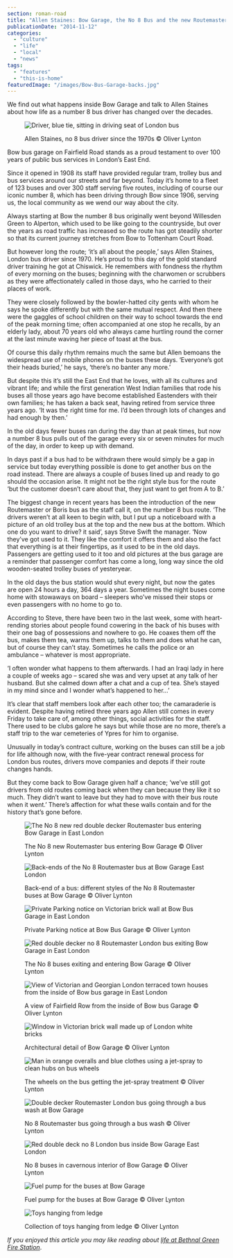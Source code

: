 ```yaml
---
section: roman-road
title: "Allen Staines: Bow Garage, the No 8 Bus and the new Routemaster"
publicationDate: "2014-11-12"
categories: 
  - "culture"
  - "life"
  - "local"
  - "news"
tags: 
  - "features"
  - "this-is-home"
featuredImage: "/images/Bow-Bus-Garage-backs.jpg"
---
```


We find out what happens inside Bow Garage and talk to Allen Staines about how life as a number 8 bus driver has changed over the decades.

<figure>

![Driver, blue tie, sitting in driving seat of London bus](/images/Bow-Bus-Garage-Allan-Staines.jpg)

<figcaption>

Allen Staines, no 8 bus driver since the 1970s © Oliver Lynton

</figcaption>

</figure>

Bow bus garage on Fairfield Road stands as a proud testament to over 100 years of public bus services in London’s East End.

Since it opened in 1908 its staff have provided regular tram, trolley bus and bus services around our streets and far beyond. Today it’s home to a fleet of 123 buses and over 300 staff serving five routes, including of course our iconic number 8, which has been driving through Bow since 1906, serving us, the local community as we wend our way about the city.

Always starting at Bow the number 8 bus originally went beyond Willesden Green to Alperton, which used to be like going to the countryside, but over the years as road traffic has increased so the route has got steadily shorter so that its current journey stretches from Bow to Tottenham Court Road.

But however long the route; ‘it’s all about the people,’ says Allen Staines, London bus driver since 1970. He’s proud to this day of the gold standard driver training he got at Chiswick. He remembers with fondness the rhythm of every morning on the buses; beginning with the charwomen or scrubbers as they were affectionately called in those days, who he carried to their places of work.

They were closely followed by the bowler-hatted city gents with whom he says he spoke differently but with the same mutual respect. And then there were the gaggles of school children on their way to school towards the end of the peak morning time; often accompanied at one stop he recalls, by an elderly lady, about 70 years old who always came hurtling round the corner at the last minute waving her piece of toast at the bus.

Of course this daily rhythm remains much the same but Allen bemoans the widespread use of mobile phones on the buses these days. ‘Everyone’s got their heads buried,’ he says, ‘there’s no banter any more.’

But despite this it’s still the East End that he loves, with all its cultures and vibrant life; and while the first generation West Indian families that rode his buses all those years ago have become established Eastenders with their own families; he has taken a back seat, having retired from service three years ago. ‘It was the right time for me. I’d been through lots of changes and had enough by then.’

In the old days fewer buses ran during the day than at peak times, but now a number 8 bus pulls out of the garage every six or seven minutes for much of the day, in order to keep up with demand.

In days past if a bus had to be withdrawn there would simply be a gap in service but today everything possible is done to get another bus on the road instead. There are always a couple of buses lined up and ready to go should the occasion arise. It might not be the right style bus for the route ‘but the customer doesn’t care about that, they just want to get from A to B.’

The biggest change in recent years has been the introduction of the new Routemaster or Boris bus as the staff call it, on the number 8 bus route. ‘The drivers weren’t at all keen to begin with, but I put up a noticeboard with a picture of an old trolley bus at the top and the new bus at the bottom. Which one do you want to drive? it said’, says Steve Swift the manager. ‘Now they’ve got used to it. They like the comfort it offers them and also the fact that everything is at their fingertips, as it used to be in the old days. Passengers are getting used to it too and old pictures at the bus garage are a reminder that passenger comfort has come a long, long way since the old wooden-seated trolley buses of yesteryear.

In the old days the bus station would shut every night, but now the gates are open 24 hours a day, 364 days a year. Sometimes the night buses come home with stowaways on board – sleepers who’ve missed their stops or even passengers with no home to go to.

According to Steve, there have been two in the last week, some with heart-rending stories about people found cowering in the back of his buses with their one bag of possessions and nowhere to go. He coaxes them off the bus, makes them tea, warms them up, talks to them and does what he can, but of course they can’t stay. Sometimes he calls the police or an ambulance – whatever is most appropriate.

‘I often wonder what happens to them afterwards. I had an Iraqi lady in here a couple of weeks ago – scared she was and very upset at any talk of her husband. But she calmed down after a chat and a cup of tea. She’s stayed in my mind since and I wonder what’s happened to her…’

It’s clear that staff members look after each other too; the camaraderie is evident. Despite having retired three years ago Allen still comes in every Friday to take care of, among other things, social activities for the staff. There used to be clubs galore he says but while those are no more, there’s a staff trip to the war cemeteries of Ypres for him to organise.

Unusually in today’s contract culture, working on the buses can still be a job for life although now, with the five-year contract renewal process for London bus routes, drivers move companies and depots if their route changes hands.

But they come back to Bow Garage given half a chance; ‘we’ve still got drivers from old routes coming back when they can because they like it so much. They didn’t want to leave but they had to move with their bus route when it went.’ There’s affection for what these walls contain and for the history that’s gone before.

<figure>

![The No 8 new red double decker Routemaster bus entering Bow Garage in East London](/images/Bow-Bus-Garage-arch-1024x681.jpg)

<figcaption>

The No 8 new Routemaster bus entering Bow Garage © Oliver Lynton

</figcaption>

</figure>

<figure>

![Back-ends of the No 8 Routemaster bus at Bow Garage East London](/images/Bow-Bus-Garage-backs-1024x681.jpg)

<figcaption>

Back-end of a bus: different styles of the No 8 Routemaster buses at Bow Garage © Oliver Lynton

</figcaption>

</figure>

<figure>

![Private Parking notice on Victorian brick wall at Bow Bus Garage in East London](/images/Bow-Bus-Garage-East-London-notice-1024x681.jpg)

<figcaption>

Private Parking notice at Bow Bus Garage © Oliver Lynton

</figcaption>

</figure>

<figure>

![Red double decker no 8 Routemaster London bus exiting Bow Garage in East London](/images/Bow-Bus-Garage-entrance-1024x681.jpg)

<figcaption>

The No 8 buses exiting and entering Bow Garage © Oliver Lynton

</figcaption>

</figure>

<figure>

![View of Victorian and Georgian London terraced town houses from the inside of Bow bus garage in East London](/images/Bow-Bus-Garage-Fairfield-Road-1024x681.jpg)

<figcaption>

A view of Fairfield Row from the inside of Bow bus Garage © Oliver Lynton

</figcaption>

</figure>

<figure>

![Window in Victorian brick wall made up of London white bricks](/images/Bow-Bus-Garage-wall.jpg)

<figcaption>

Architectural detail of Bow Garage © Oliver Lynton

</figcaption>

</figure>

<figure>

![Man in orange overalls and blue clothes using a jet-spray to clean hubs on bus wheels](/images/Bow-Bus-Garage-wheel-wash-1024x681.jpg)

<figcaption>

The wheels on the bus getting the jet-spray treatment © Oliver Lynton

</figcaption>

</figure>

<figure>

![Double decker Routemaster London bus going through a bus wash at Bow Garage](/images/Bow-Bus-Garage-wash-1024x681.jpg)

<figcaption>

No 8 Routemaster bus going through a bus wash © Oliver Lynton

</figcaption>

</figure>

<figure>

![Red double deck no 8 London bus inside Bow Garage East London](/images/Bow-Bus-Garage-interior-1024x681.jpg)

<figcaption>

No 8 buses in cavernous interior of Bow Garage © Oliver Lynton

</figcaption>

</figure>

<figure>

![Fuel pump for the buses at Bow Garage](/images/Bow-Bus-Garage-petrol-pump-1024x681.jpg)

<figcaption>

Fuel pump for the buses at Bow Garage © Oliver Lynton

</figcaption>

</figure>

<figure>

![Toys hanging from ledge](/images/Bow-Bus-Garage-toys-1024x681.jpg)

<figcaption>

Collection of toys hanging from ledge © Oliver Lynton

</figcaption>

</figure>

_If you enjoyed this article you may like reading about [life at Bethnal Green Fire Station](https://romanroadlondon.com/bethnal-green-fire-station/)_.
